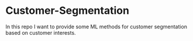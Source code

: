 # Customer-Segmentation
In this repo I want to provide some ML methods for customer segmentation based on customer interests.
